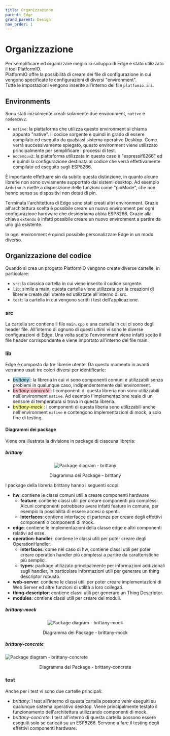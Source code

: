 ```yaml
---
title: Organizzazione
parent: Edge
grand_parent: Design
nav_order: 1
---
```


# Organizzazione

Per semplificare ed organizzare meglio lo sviluppo di Edge è stato utilizzato il tool PlatformIO.  
PlatformIO offre la possibilità di creare dei file di configurazione in cui vengono specificate le configurazioni di diversi "environment".  
Tutte le impostazioni vengono inserite all'interno del file ``platfomio.ini``.

## Environments

Sono stati inizialmente creati solamente due environment, ``native`` e ``nodemcuv2``.

- ``native``: la piattaforma che utilizza questo environment si chiama appunto "native". Il codice sorgente è quindi in grado di essere compilato ed eseguito da qualsiasi sistema operativo Desktop. Come verrà successivamente spiegato, questo environment viene utilizzato principalmente per semplificare i processi di test.
- ``nodemcuv2``: la piattaforma utilizzata in questo caso è "espressif8266" ed è quindi la configurazione destinata al codice che verrà effettivamente compilato ed eseguito sugli ESP8266.

È importante effettuare sin da subito questa distinzione, in quanto alcune librerie non sono ovviamente supportato dai sistemi desktop. Ad esempio ``Arduino.h`` mette a disposizione delle funzioni come "pinMode", che non hanno senso su dispositivi non dotati di pin.

Terminata l'architettura di Edge sono stati creati altri environment. Grazie all'architettura scelta è possibile creare un nuovo environment per ogni configurazione hardware che desideriamo abbia ESP8266.
Grazie alla chiave ``extends`` è infatti possibile creare un nuovo environment a partire da uno già esistente.

In ogni environment è quindi possibile personalizzare Edge in un modo diverso.

## Organizzazione del codice

Quando si crea un progetto PlatformIO vengono create diverse cartelle, in particolare:

- ``src``: la classica cartella in cui viene inserito il codice sorgente.
- ``lib``: simile a main, questa cartella viene utilizzata per la creazioni di librerie create dall'utente ed utilizzate all'interno di src.
- ``test``: la cartella in cui vengono scritti i test dell'applicazione.

### src
La cartella src contiene il file ``main.cpp`` e una cartella in cui ci sono degli header file. All'interno di ognuno di questi ultimi vi sono le diverse configurazioni di Edge. Una volta scelto l'environment viene infatti scelto il file header corrispondente e viene importato all'interno del file main.

### lib
Edge è composto da tre librerie utente. Da questo momento in avanti verranno usati tre colori diversi per identificarle:  
- <span style="background-color: #add8e6"> _brittany_ </span>: la libreria in cui vi sono componenti comuni e utilizzabili senza problemi in qualunque caso, indipendentemente dall'environment.
- <span style="background-color: pink"> _brittany-concrete_ </span>: I componenti di questa libreria non sono utilizzabili nell'environment ``native``. Ad esempio l'implementazione reale di un sensore di temperatura si trova in questa libreria.
- <span style="background-color: #FFFF99"> _brittany-mock_ </span>: I componenti di questa liberia sono utilizzabili anche nell'environment ``native`` e contengono implementazioni di mock, a solo fine di testing.

#### Diagrammi dei package

Viene ora illustrata la divisione in package di ciascuna libreria:

##### brittany

<div align="center">
<img src="https://images2.imgbox.com/b3/3c/sG7VAt8C_o.png" alt="Package diagram - brittany">
<p align="center">Diagramma dei Package - brittany</p>
</div>

I package della libreria brittany hanno i seguenti scopi:

- __hw__: contiene le classi comuni utili a creare componenti hardware
    - __feature__: contiene classi utili per creare componenti più complessi. Alcuni componenti potrebbero avere infatti feature in comune, per esempio la possibilità di essere accesi o spenti. 
    - __interfaces__: contiene interfacce di partenza per creare degli effettivi componenti o componenti di mock.
- __edge__: contiene le implementazioni della classe edge e altri componenti relativi ad esse.
- __operation-handler__: contiene le classi utili per poter creare degli OperationHandler.
  - __interfaces__: come nel caso di hw, contiene classi utili per poter creare operation handler più complessi a partire da caratteristiche più semplici.
  - __types__: package utilizzato principalmente per informazioni addizionali sugli handler, in particolare informazioni utili per generare un thing descriptor robusto.
- __web-server__: contiene le classi utili per poter creare implementazioni di Web Server ed altre funzioni di utilità a loro collegati.
- __thing-descriptor__: contiene classi utili per generare un Thing Descriptor.
- __modules__: contiene classi utili per creare dei moduli.

##### brittany-mock
<div align="center">
<img src="https://images2.imgbox.com/61/3f/Ypyj15zU_o.png" alt="Package diagram - brittany-mock">
<p align="center">Diagramma dei Package - brittany-mock</p>
</div>

##### brittany-concrete
<img src="https://images2.imgbox.com/7f/93/md5iN7DL_o.png" alt="Package diagram - brittany-concrete">
<p align="center">Diagramma dei Package - brittany-concrete</p>
</div>

### test
Anche per i test vi sono due cartelle principali:

- _brittany_: I test all'interno di questa cartella possono venir eseguiti su qualunque sistema operativo desktop. Viene principalmente testato il funzionamento dell'architettura utilizzando componenti di mock.
- _brittany-concrete_: I test all'interno di questa cartella possono essere eseguiti solo se caricati su un ESP8266. Servono a fare il testing degli effettivi componenti hardware.
